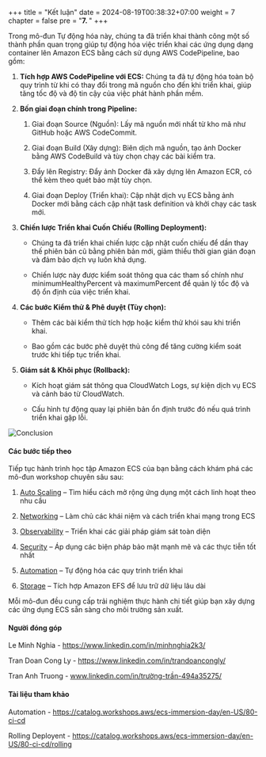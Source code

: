 +++
title = "Kết luận"
date = 2024-08-19T00:38:32+07:00
weight = 7
chapter = false
pre = "<b>7. </b>"
+++

Trong mô-đun Tự động hóa này, chúng ta đã triển khai thành công một số thành phần quan trọng giúp tự động hóa việc triển khai các ứng dụng dạng container lên Amazon ECS bằng cách sử dụng AWS CodePipeline, bao gồm:

1. **Tích hợp AWS CodePipeline với ECS:**
   Chúng ta đã tự động hóa toàn bộ quy trình từ khi có thay đổi trong mã nguồn cho đến khi triển khai, giúp tăng tốc độ và độ tin cậy của việc phát hành phần mềm.

2. **Bốn giai đoạn chính trong Pipeline:**

   1. Giai đoạn Source (Nguồn): Lấy mã nguồn mới nhất từ kho mã như GitHub hoặc AWS CodeCommit.

   2. Giai đoạn Build (Xây dựng): Biên dịch mã nguồn, tạo ảnh Docker bằng AWS CodeBuild và tùy chọn chạy các bài kiểm tra.

   3. Đẩy lên Registry: Đẩy ảnh Docker đã xây dựng lên Amazon ECR, có thể kèm theo quét bảo mật tùy chọn.

   4. Giai đoạn Deploy (Triển khai): Cập nhật dịch vụ ECS bằng ảnh Docker mới bằng cách cập nhật task definition và khởi chạy các task mới.

3. **Chiến lược Triển khai Cuốn Chiếu (Rolling Deployment):**

   - Chúng ta đã triển khai chiến lược cập nhật cuốn chiếu để dần thay thế phiên bản cũ bằng phiên bản mới, giảm thiểu thời gian gián đoạn và đảm bảo dịch vụ luôn khả dụng.

   - Chiến lược này được kiểm soát thông qua các tham số chính như minimumHealthyPercent và maximumPercent để quản lý tốc độ và độ ổn định của việc triển khai.

4. **Các bước Kiểm thử & Phê duyệt (Tùy chọn):**

   - Thêm các bài kiểm thử tích hợp hoặc kiểm thử khói sau khi triển khai.

   - Bao gồm các bước phê duyệt thủ công để tăng cường kiểm soát trước khi tiếp tục triển khai.

5. **Giám sát & Khôi phục (Rollback):**

   - Kích hoạt giám sát thông qua CloudWatch Logs, sự kiện dịch vụ ECS và cảnh báo từ CloudWatch.

   - Cấu hình tự động quay lại phiên bản ổn định trước đó nếu quá trình triển khai gặp lỗi.

![Conclusion](/images/7/ECS-Pipeline-7-1.png?width=90pc)

#### Các bước tiếp theo

Tiếp tục hành trình học tập Amazon ECS của bạn bằng cách khám phá các mô-đun workshop chuyên sâu sau:

1. [Auto Scaling](https://aws-fcj-ecs-workshop.github.io/Amazon-ECS-Immersion-Day/auto-scaling/) – Tìm hiểu cách mở rộng ứng dụng một cách linh hoạt theo nhu cầu

2. [Networking](https://aws-fcj-ecs-workshop.github.io/Amazon-ECS-Immersion-Day/networking/) – Làm chủ các khái niệm và cách triển khai mạng trong ECS

3. [Observability](https://aws-fcj-ecs-workshop.github.io/Amazon-ECS-Immersion-Day/observability/) – Triển khai các giải pháp giám sát toàn diện

4. [Security](https://aws-fcj-ecs-workshop.github.io/Amazon-ECS-Immersion-Day/security/) – Áp dụng các biện pháp bảo mật mạnh mẽ và các thực tiễn tốt nhất

5. [Automation](https://aws-fcj-ecs-workshop.github.io/Amazon-ECS-Immersion-Day/automation/) – Tự động hóa các quy trình triển khai

6. [Storage](https://aws-fcj-ecs-workshop.github.io/Amazon-ECS-Immersion-Day/storage) – Tích hợp Amazon EFS để lưu trữ dữ liệu lâu dài

Mỗi mô-đun đều cung cấp trải nghiệm thực hành chi tiết giúp bạn xây dựng các ứng dụng ECS sẵn sàng cho môi trường sản xuất.

#### Người đóng góp

Le Minh Nghia - https://www.linkedin.com/in/minhnghia2k3/

Tran Doan Cong Ly - https://www.linkedin.com/in/trandoancongly/

Tran Anh Truong - www.linkedin.com/in/trường-trần-494a35275/

#### Tài liệu tham khảo

Automation - https://catalog.workshops.aws/ecs-immersion-day/en-US/80-ci-cd

Rolling Deployent - https://catalog.workshops.aws/ecs-immersion-day/en-US/80-ci-cd/rolling
